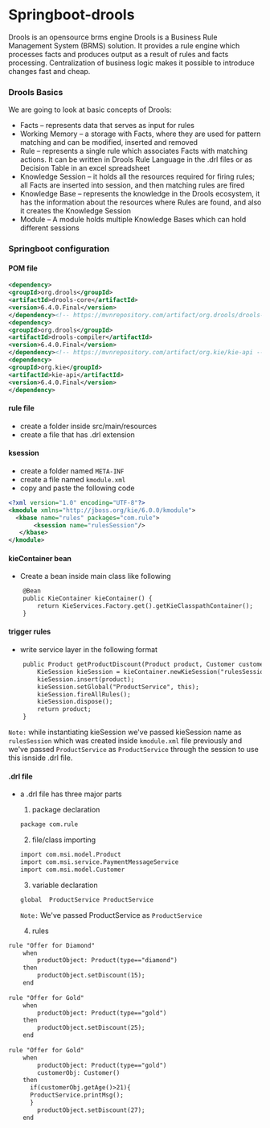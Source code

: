 # Springboot-drools
Drools is an opensource brms engine
Drools is a Business Rule Management System (BRMS) solution. It provides a rule engine which processes facts and produces output as a result of rules and facts processing. Centralization of business logic makes it possible to introduce changes fast and cheap.

### Drools Basics
We are going to look at basic concepts of Drools:
- Facts – represents data that serves as input for rules
- Working Memory – a storage with Facts, where they are used for pattern matching and can be modified, inserted and removed
- Rule – represents a single rule which associates Facts with matching actions. It can be written in Drools Rule Language in the .drl files or as Decision Table in an excel spreadsheet
- Knowledge Session – it holds all the resources required for firing rules; all Facts are inserted into session, and then matching rules are fired
- Knowledge Base – represents the knowledge in the Drools ecosystem, it has the information about the resources where Rules are found, and also it creates the Knowledge Session
- Module – A module holds multiple Knowledge Bases which can hold different sessions
### Springboot configuration
#### POM file
 
 ```xml
<dependency>
<groupId>org.drools</groupId>
<artifactId>drools-core</artifactId>
<version>6.4.0.Final</version>
</dependency><!-- https://mvnrepository.com/artifact/org.drools/drools-compiler -->
<dependency>
<groupId>org.drools</groupId>
<artifactId>drools-compiler</artifactId>
<version>6.4.0.Final</version>
</dependency><!-- https://mvnrepository.com/artifact/org.kie/kie-api -->
<dependency>
<groupId>org.kie</groupId>
<artifactId>kie-api</artifactId>
<version>6.4.0.Final</version>
</dependency>
 ```
 #### rule file
 - create a folder inside src/main/resources
 - create a file that has .drl extension
 #### ksession
 - create a folder named `META-INF`
 - create a file named `kmodule.xml`
 - copy and paste the following code
 ```xml
<?xml version="1.0" encoding="UTF-8"?>
<kmodule xmlns="http://jboss.org/kie/6.0.0/kmodule">
   <kbase name="rules" packages="com.rule">
        <ksession name="rulesSession"/>
    </kbase>
</kmodule>
```
#### kieContainer bean
- Create a bean inside main class like following
```xml
	@Bean
	public KieContainer kieContainer() {
		return KieServices.Factory.get().getKieClasspathContainer();
	}
```
#### trigger rules
- write service layer in the following format
```xml
	public Product getProductDiscount(Product product, Customer customer) {
		KieSession kieSession = kieContainer.newKieSession("rulesSession");
		kieSession.insert(product);
		kieSession.setGlobal("ProductService", this);
		kieSession.fireAllRules();
		kieSession.dispose();
		return product;
	}
```
`Note:` while instantiating kieSession we've passed kieSession name as `rulesSession` which was created inside `kmodule.xml` file previously and we've passed `ProductService` as `ProductService` through the session to use this isnside .drl file.
#### .drl file
- a .drl file has three major parts
	1. package declaration
	```xml
	package com.rule
	```
	2. file/class importing
	```xml
	import com.msi.model.Product
	import com.msi.service.PaymentMessageService
	import com.msi.model.Customer
	```
	3. variable declaration
	```xml
	global 	ProductService ProductService
	```
	`Note:` We've passed ProductService as `ProductService` 
	
	4. rules
	
```xml
rule "Offer for Diamond"
	when 
		productObject: Product(type=="diamond")
	then
		productObject.setDiscount(15);
	end
	
rule "Offer for Gold"
	when 
		productObject: Product(type=="gold")
	then
		productObject.setDiscount(25);
	end
	
rule "Offer for Gold"
	when 
		productObject: Product(type=="gold")
		customerObj: Customer()
	then
	  if(customerObj.getAge()>21){
	  ProductService.printMsg();
	  }
		productObject.setDiscount(27);		
	end
```
	
